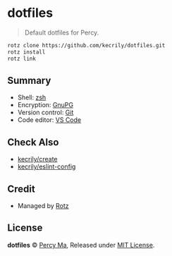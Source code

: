 # dotfiles

> Default dotfiles for Percy.

```sh
rotz clone https://github.com/kecrily/dotfiles.git
rotz install
rotz link
```

## Summary

- Shell: [zsh](shell/zsh)
- Encryption: [GnuPG](tool/gpg)
- Version control: [Git](tool/git)
- Code editor: [VS Code](editor/code)

## Check Also

- [kecrily/create](https://github.com/kecrily/create)
- [kecrily/eslint-config](https://github.com/kecrily/eslint-config)

## Credit

- Managed by [Rotz](https://github.com/volllly/rotz)

## License

**dotfiles** © [Percy Ma](https://github.com/kecrily), Released under [MIT License](LICENSE).
